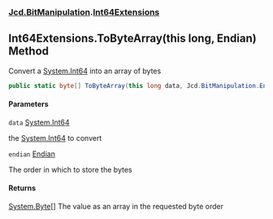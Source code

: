 ### [Jcd.BitManipulation](Jcd.BitManipulation.md 'Jcd.BitManipulation').[Int64Extensions](Jcd.BitManipulation.Int64Extensions.md 'Jcd.BitManipulation.Int64Extensions')

## Int64Extensions.ToByteArray(this long, Endian) Method

Convert a [System.Int64](https://docs.microsoft.com/en-us/dotnet/api/System.Int64 'System.Int64') into an array of bytes

```csharp
public static byte[] ToByteArray(this long data, Jcd.BitManipulation.Endian endian=Jcd.BitManipulation.Endian.Little);
```
#### Parameters

<a name='Jcd.BitManipulation.Int64Extensions.ToByteArray(thislong,Jcd.BitManipulation.Endian).data'></a>

`data` [System.Int64](https://docs.microsoft.com/en-us/dotnet/api/System.Int64 'System.Int64')

the [System.Int64](https://docs.microsoft.com/en-us/dotnet/api/System.Int64 'System.Int64') to convert

<a name='Jcd.BitManipulation.Int64Extensions.ToByteArray(thislong,Jcd.BitManipulation.Endian).endian'></a>

`endian` [Endian](Jcd.BitManipulation.Endian.md 'Jcd.BitManipulation.Endian')

The order in which to store the bytes

#### Returns
[System.Byte](https://docs.microsoft.com/en-us/dotnet/api/System.Byte 'System.Byte')[[]](https://docs.microsoft.com/en-us/dotnet/api/System.Array 'System.Array')
The value as an array in the requested byte order